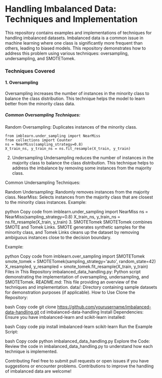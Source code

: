 # Handling Imbalanced Data: Techniques and Implementation
This repository contains examples and implementations of techniques for handling imbalanced datasets. Imbalanced data is a common issue in machine learning where one class is significantly more frequent than others, leading to biased models. This repository demonstrates how to address this problem using various techniques: oversampling, undersampling, and SMOTETomek.

### Techniques Covered
#### 1. Oversampling
Oversampling increases the number of instances in the minority class to balance the class distribution. This technique helps the model to learn better from the minority class data.
##### Common Oversampling Techniques:
Random Oversampling: Duplicates instances of the minority class.
        
    from imblearn.under_sampling import NearMiss
    from collections import Counter
    ns = NearMiss(sampling_strategy=0.8)
    X_train_ns, y_train_ns = ns.fit_resample(X_train, y_train)
2. Undersampling
Undersampling reduces the number of instances in the majority class to balance the class distribution. This technique helps to address the imbalance by removing some instances from the majority class.

Common Undersampling Techniques:

Random Undersampling: Randomly removes instances from the majority class.
NearMiss: Selects instances from the majority class that are closest to the minority class instances.
Example:

python
Copy code
from imblearn.under_sampling import NearMiss
ns = NearMiss(sampling_strategy=0.8)
X_train_ns, y_train_ns = ns.fit_resample(X_train, y_train)
3. SMOTETomek
SMOTETomek combines SMOTE and Tomek Links. SMOTE generates synthetic samples for the minority class, and Tomek Links cleans up the dataset by removing ambiguous instances close to the decision boundary.

Example:

python
Copy code
from imblearn.over_sampling import SMOTETomek
smote_tomek = SMOTETomek(sampling_strategy='auto', random_state=42)
X_resampled, y_resampled = smote_tomek.fit_resample(X_train, y_train)
Files in This Repository
imbalanced_data_handling.py: Python script demonstrating the implementation of oversampling, undersampling, and SMOTETomek.
README.md: This file providing an overview of the techniques and implementation.
data/: Directory containing sample datasets for demonstration purposes (if applicable).
How to Use
Clone the Repository:

bash
Copy code
git clone https://github.com/yourusername/imbalanced-data-handling.git
cd imbalanced-data-handling
Install Dependencies: Ensure you have imbalanced-learn and scikit-learn installed:

bash
Copy code
pip install imbalanced-learn scikit-learn
Run the Example Script:

bash
Copy code
python imbalanced_data_handling.py
Explore the Code: Review the code in imbalanced_data_handling.py to understand how each technique is implemented.

Contributing
Feel free to submit pull requests or open issues if you have suggestions or encounter problems. Contributions to improve the handling of imbalanced data are welcome!
